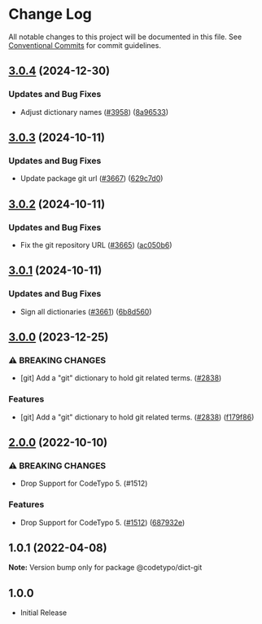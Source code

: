# Change Log

All notable changes to this project will be documented in this file.
See [Conventional Commits](https://conventionalcommits.org) for commit guidelines.

## [3.0.4](https://github.com/khulnasoft/codetypo/compare/@codetypo/dict-git@3.0.3...@codetypo/dict-git@3.0.4) (2024-12-30)


### Updates and Bug Fixes

* Adjust dictionary names ([#3958](https://github.com/khulnasoft/codetypo/issues/3958)) ([8a96533](https://github.com/khulnasoft/codetypo/commit/8a96533bec21280103740868b81559437c413501))

## [3.0.3](https://github.com/khulnasoft/codetypo/compare/@codetypo/dict-git@3.0.2...@codetypo/dict-git@3.0.3) (2024-10-11)


### Updates and Bug Fixes

* Update package git url ([#3667](https://github.com/khulnasoft/codetypo/issues/3667)) ([629c7d0](https://github.com/khulnasoft/codetypo/commit/629c7d0a5e1bacad1d3874b1f8372edc3494ef97))

## [3.0.2](https://github.com/khulnasoft/codetypo/compare/@codetypo/dict-git@3.0.1...@codetypo/dict-git@3.0.2) (2024-10-11)


### Updates and Bug Fixes

* Fix the git repository URL ([#3665](https://github.com/khulnasoft/codetypo/issues/3665)) ([ac050b6](https://github.com/khulnasoft/codetypo/commit/ac050b697d57820109995e92fac5ccc32ced1723))

## [3.0.1](https://github.com/khulnasoft/codetypo/compare/@codetypo/dict-git@3.0.0...@codetypo/dict-git@3.0.1) (2024-10-11)


### Updates and Bug Fixes

* Sign all dictionaries ([#3661](https://github.com/khulnasoft/codetypo/issues/3661)) ([6b8d560](https://github.com/khulnasoft/codetypo/commit/6b8d560cf51a593458ce42bca415859f872cfc97))

## [3.0.0](https://github.com/khulnasoft/codetypo/compare/@codetypo/dict-git@2.0.0...@codetypo/dict-git@3.0.0) (2023-12-25)


### ⚠ BREAKING CHANGES

* [git] Add a "git" dictionary to hold git related terms. ([#2838](https://github.com/khulnasoft/codetypo/issues/2838))

### Features

* [git] Add a "git" dictionary to hold git related terms. ([#2838](https://github.com/khulnasoft/codetypo/issues/2838)) ([f179f86](https://github.com/khulnasoft/codetypo/commit/f179f86f70474f08a8143faf93e0cacd62027215))

## [2.0.0](https://github.com/khulnasoft/codetypo/compare/@codetypo/dict-git@1.0.1...@codetypo/dict-git@2.0.0) (2022-10-10)


### ⚠ BREAKING CHANGES

* Drop Support for CodeTypo 5. (#1512)

### Features

* Drop Support for CodeTypo 5. ([#1512](https://github.com/khulnasoft/codetypo/issues/1512)) ([687932e](https://github.com/khulnasoft/codetypo/commit/687932e187e4bce87d7904e3a2e53dd6de6ac372))

## 1.0.1 (2022-04-08)

**Note:** Version bump only for package @codetypo/dict-git






## 1.0.0

- Initial Release
